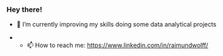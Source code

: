 ### Hey there!

- 🌱 I’m currently improving my skills doing some data analytical projects

- - 📫 How to reach me: https://www.linkedin.com/in/raimundwolff/
<!--
**RayTheAnalyst/RayTheAnalyst** is a ✨ _special_ ✨ repository because its `README.md` (this file) appears on your GitHub profile.

Here are some ideas to get you started:

- 🔭 I’m currently working on ...
- 🌱 I’m currently learning ...
- 👯 I’m looking to collaborate on ...
- 🤔 I’m looking for help with ...
- 💬 Ask me about ...
- 📫 How to reach me: ...
- 😄 Pronouns: ...
- ⚡ Fun fact: ...
-->
